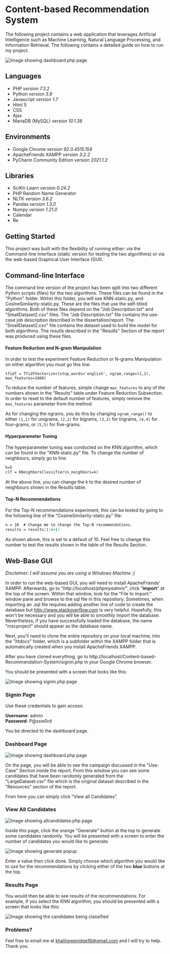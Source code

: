 # Content-based Recommendation System

The following project contains a web application that leverages Artificial Intelligence such as Machine Learning, Natural Language Processing, and Information Retrieval. The following contains a detailed guide on how to run my project.

![Image showing dashboard.php page](imgs/dashboard.JPG "Dashboard Page")

## Languages
- PHP *version 7.3.2*
- Python *version 3.9*
- Javascript *version 1.7* 
- Html 5
- CSS
- Ajax
- MariaDB (MySQL) *version 10.1.38*

## Environments
- Google Chrome *version 92.0.4515.159*
- ApacheFriends XAMPP *version 3.2.2*
- PyCharm Community Edition *version 2021.1.2*

## Libraries
- SciKit-Learn *version 0.24.2*
- PHP Random Name Generator 
- NLTK *version 3.6.2* 
- Pandas *version 1.3.0*
- Numpy *version 1.21.0*
- Calendar
- Re 

## Getting Started
This project was built with the flexibility of running either: via the 
Command-line Interface (static version for testing the two algorithms) or 
via the web-based Graphical User Interface (GUI).

## Command-line Interface
The command line version of the project has been split into
two different Python scripts (files) for the two algorithms. These 
files can be found in the "Python" folder. Within this folder, you will see
KNN-static.py, and CosineSimilarity-static.py. These are the files 
that use the self-titled algorithms. Both of these files depend on the
"Job Description.txt" and "SmallDataset2.csv" files. The "Job Description.txt"
file contains the use-case job description described in the dissertation/report.
The "SmallDataset2.csv" file contains the dataset used to build the 
model for both algorithms. The results described in the "Results" Section
of the report was produced using these files.

#### Feature Reduction and N-gram Manipulation
In order to test the experiment Feature Reduction or N-grams Manipulation
on either algorithm you must go this line:

```feature
tfidf = TfidfVectorizer(stop_words='english', ngram_range=(1,1), max_features=1000)
```

To reduce the number of features, simple change `max_features` to 
any of the numbers shown in the "Results" table under Feature 
Reduction Subsection. In order to reset to the default number of 
features, simply remove the `max_features` parameter from the
method.

As for changing the ngrams, you do this by changing `ngram_range()` 
to either `(1,1)` for unigrams, `(2,2)` for bigrams, `(3,3)` for 
trigrams, `(4,4)` for four-grams, or `(5,5)` for five-grams.
     
 
#### Hyperparameter Tuning
The hyperparameter tuning was conducted on the KNN algorithm, which 
can be found in the "KNN-static.py" file. To change the number of 
neighbours, simply go to line:

```markdown
k=5
clf = KNeighborsClassifier(n_neighbors=k)
```

At the above line, you can change the *k* to the desired number of neighbours
shown in the Results table.


#### Top-N Recommendations
For the Top-N recommendations experiment, this can be tested by going
to the following line of the "CosineSimilarity-static.py" file:

```markdown
n = 10  # Change me to change the Top-N recommendations.
results = results[1:n+1]
```

As shown above, this is set to a default of 10. Feel free to change
this number to test the results shown in the table of the Results
Section.


## Web-Base GUI

*Disclaimer: I will assume you are using a Windows Machine :)*

In order to run the web-based GUI, you will need to install ApacheFriends'
XAMPP. Afterwards, go to "*http://localhost/phpmyadmin/*", click "**import**"
at the top of the screen. Within that window, look for the "File to import:" 
window pane and browse to the sql file in this repository. Sometimes,
when importing an .sql file requires adding another line of code to create
the database but http://www.stackoverflow.com is very helpful. Hopefully, this won't be necessary and you will be able to
smoothly import the database. Nevertheless, if you have successfully
loaded the database, the name "mscproject" should appear as the 
database name. 

Next, you'll need to clone the entire repository on your local machine, 
into the "*htdocs*" folder, which is a subfolder within the XAMPP folder
that is automatically created when you install ApacheFriends XAMPP.

After you have cloned everything, go to http://localhost/Content-based-Recommendation-System/signin.php in your
Google Chrome browser. 

You should be presented with a screen that looks like this:

![Image showing signin.php page](imgs/signin.JPG "Signin Page")


### Signin Page
Use these credentials to gain access:

**Username**: admin                 \
**Password**: P@ssw0rd

You be directed to the dashboard page.  


### Dashboard Page 

![Image showing dashboard.php page](imgs/dashboard.JPG "Dashboard Page")

On the page, you will be able to see the campaign discussed in the 
"Use-Case" Section inside the report. From this window you can see some
candidates that have been randomly generated from the "LargeDataset.csv"
file which is the original dataset described in the "Resources" section
of the report.

From here you can simply click "View all Candidates".


### View All Candidates

![Image showing allcandidates.php page](imgs/allcandidates.JPG "All Candidates Page")

Inside this page, click the orange "Generate" button at the top to generate some candidates
randomly. You will be presented with a screen to enter the number of 
candidates you would like to generate. 

![Image showing generate popup](imgs/generate.JPG "Generate popup")

Enter a value then click done. Simply choose which algorithm you would
like to use for the recommendations by clicking either of the two
**blue** buttons at the top.

### Results Page
You would then be able to see results of the recommendations. For
example, if you select the KNN algorithm, you should be presented 
with a screen that looks like this:

![Image showing the candidates being classified](imgs/knn-predict.JPG "Results Page")


### Problems?
Feel free to email me at khalilgreenidge16@gmail.com and I will try to help.
Thank you.
